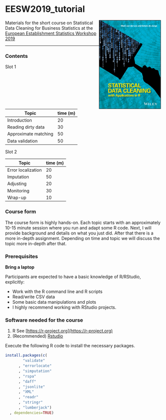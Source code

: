 # EESW2019_tutorial

<a href="https://www.amazon.com/Statistical-Data-Cleaning-Applications-R/dp/1118897153"><img align="right" src="src/00tex/sdcr.jpg" width=200></a>

Materials for the short course on Statistical Data Cleaning for Business
Statistics at the 
[European Establishment Statistics Workshop 2019](https://statswiki.unece.org/display/ENBES/EESW19)




----

### Contents 

Slot 1 

|Topic                 | time (m)  |
|----------------------|-----------|
|Introduction          | 20        |
|Reading dirty data    | 30        |
|Approximate matching  | 50        |
|Data validation       | 50        |


Slot 2 


|Topic                 | time (m)  |
|----------------------|-----------|
| Error localization   | 20        |
| Imputation           | 50        |
| Adjusting            | 20        |
| Monitoring           | 30        |
| Wrap-up              | 10        |

### Course form

The course form is highly hands-on. Each topic starts with an approximately
10-15 minute session where you run and adapt some R code. Next, I will provide
background and details on what you just did. After that there is a more
in-depth assignment. Depending on time and topic we will discuss the topic more
in-depth after that.




### Prerequisites

**Bring a laptop**

Participants are expected to have a basic knowledge of R/RStudio, explicitly:

- Work with the R command line and R scripts
- Read/write CSV data
- Some basic data manipulations and plots
- I highly recommend working with RStudio projects.

### Software needed for the course

1. R See [https://r-project.org](https://r-project.org)
2. (Recommended) [Rstudio](https://rstudio.com)

Execute the following R code to install the necessary packages.

```r
install.packages(c(
        "validate"
      , "errorlocate"
      , "simputation"
      , "rspa"
      , "daff"
      , "jsonlite"
      , "XML"
      , "readr"
      , "stringr"
      , "lumberjack")
  , dependencies=TRUE)
```





